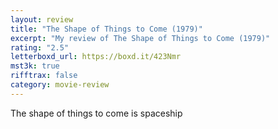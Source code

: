 ```yaml
---
layout: review
title: "The Shape of Things to Come (1979)"
excerpt: "My review of The Shape of Things to Come (1979)"
rating: "2.5"
letterboxd_url: https://boxd.it/423Nmr
mst3k: true
rifftrax: false
category: movie-review
---
```


The shape of things to come is spaceship
